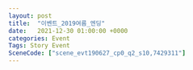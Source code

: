 ```yaml
---
layout: post
title:  "이벤트_2019여름_엔딩"
date:   2021-12-30 01:00:00 +0000
categories: Event
Tags: Story Event
SceneCode: ["scene_evt190627_cp0_q2_s10,7429311"]
---
```

